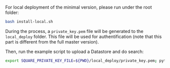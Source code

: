 For local deployment of the minimal version, please run under the root folder:
```bash
bash install-local.sh
```
During the process, a `private_key.pem` file will be generated to the `local_deploy` folder. This file will be used for authentification (note that this part is different from the full master version).

Then, run the example script to upload a Datastore and do search:
```bash
export SQUARE_PRIVATE_KEY_FILE=${PWD}/local_deploy/private_key.pem; python local_deploy/upload_ds.py
```